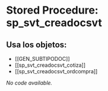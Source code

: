 # Stored Procedure: sp_svt_creadocsvt

## Usa los objetos:
- [[GEN_SUBTIPODOC]]
- [[sp_svt_creadocsvt_cotiza]]
- [[sp_svt_creadocsvt_ordcompra]]

*No code available.*
